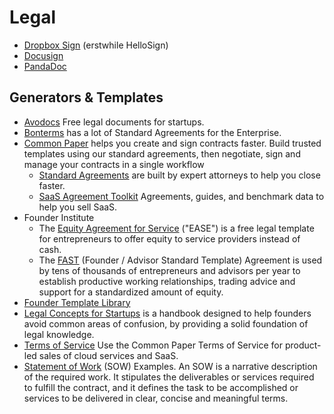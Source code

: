 # Legal

- [Dropbox Sign](https://www.hellosign.com) (erstwhile HelloSign)
- [Docusign](https://www.docusign.com)
- [PandaDoc](https://www.pandadoc.com)

## Generators & Templates

- [Avodocs](https://www.avodocs.com) Free legal documents for startups.
- [Bonterms](https://bonterms.com) has a lot of Standard Agreements for the Enterprise.
- [Common Paper](https://commonpaper.com) helps you create and sign contracts faster. Build trusted templates using our standard agreements, then negotiate, sign and manage your contracts in a single workflow
	- [Standard Agreements](https://commonpaper.com/standards/) are built by expert attorneys to help you close faster.
	- [SaaS Agreement Toolkit](https://commonpaper.com/resources/saas-agreement-toolkit) Agreements, guides, and benchmark data to help you sell SaaS.
- Founder Institute
	- The [Equity Agreement for Service](https://fi.co/ease) ("EASE") is a free legal template for entrepreneurs to offer equity to service providers instead of cash.
	- The [FAST](https://fi.co/fast) (Founder / Advisor Standard Template) Agreement is used by tens of thousands of entrepreneurs and advisors per year to establish productive working relationships, trading advice and support for a standardized amount of equity.
- [Founder Template Library](https://odteam.notion.site/Founder-Template-Library-e6b5781f3bb14b129b852e9d5f91d5fd)
- [Legal Concepts for Startups](https://handbook.clerky.com) is a handbook designed to help founders avoid common areas of confusion, by providing a solid foundation of legal knowledge.
- [Terms of Service](https://commonpaper.com/standards/terms-of-service/) Use the Common Paper Terms of Service for product-led sales of cloud services and SaaS.
- [Statement of Work](https://github.com/joelparkerhenderson/statement-of-work) (SOW) Examples. An SOW is a narrative description of the required work. It stipulates the deliverables or services required to fulfill the contract, and it defines the task to be accomplished or services to be delivered in clear, concise and meaningful terms.